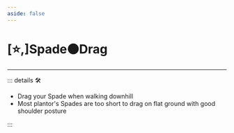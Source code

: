 ```yaml
---
aside: false
---
```

# [⭐,]<labor>Spade</labor>🟠<motor>Drag</motor>

---

<!-- =================================================== -->
<!-- =================================================== -->
<!-- =================================================== -->
<!-- =================================================== -->
<!-- =================================================== -->
::: details 🛠

- Drag your Spade when walking downhill
- Most plantor's Spades are too short to drag on flat ground with good shoulder posture

:::
